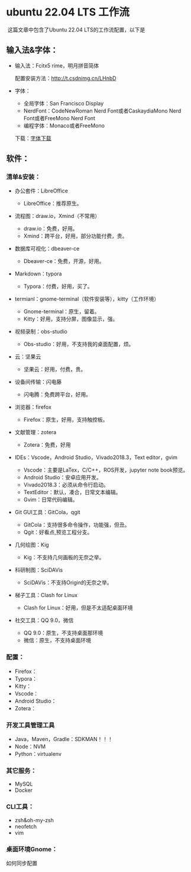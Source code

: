 # ubuntu 22.04 LTS 工作流

​	这篇文章中包含了Ubuntu 22.04 LTS的工作流配置，以下是



## 输入法&字体：

- 输入法：Fcitx5 rime，明月拼音简体

  配置安装方法：http://t.csdnimg.cn/LHnbD

- 字体：

  - 全局字体：San Francisco Display
  - NerdFont：CodeNewRoman Nerd Font或者CaskaydiaMono Nerd Font或者FreeMono Nerd Font
  - 编程字体：Monaco或者FreeMono

  下载：[字体下载]()



## 软件：

### 清单&安装：

- 办公套件：LibreOffice

  - LibreOffice：推荐原生。

- 流程图：draw.io，Xmind（不常用）

  - draw.io：免费，好用。
  - Xmind：跨平台，好用，部分功能付费，贵。

- 数据库可视化：dbeaver-ce

  - Dbeaver-ce：免费，开源，好用。

- Markdown：typora

  - Typora：付费，好用，买了。

- termianl：gnome-terminal（软件安装等），kitty（工作环境）

  - Gnome-terminal：原生，留着。
  - Kitty：好用，支持分屏，图像显示，强。

- 视频录制：obs-studio

  - Obs-studio：好用，不支持我的桌面配置，烦。

- 云：坚果云

  - 坚果云：好用，付费，贵。

- 设备间传输：闪电藤

  - 闪电腾：免费跨平台，好用。

- 浏览器：firefox

  - Firefox：原生，好用，支持触控板。

- 文献管理：zotera

  - Zotera：免费，好用

- IDEs：Vscode，Android Studio，Vivado2018.3，Text editor，gvim

  - Vscode：主要是LaTex，C/C++，ROS开发，jupyter note book预览。
  - Android Studio：安卓应用开发。
  - Vivado2018.3：必须从命令行启动。
  - TextEditor：默认，凑合，日常文本编辑。
  - Gvim：日常代码编辑。

- Git GUI工具：GitCola，qgit

  - GitCola：支持很多命令操作，功能强，但丑。
  - Qgit：好看点,预览工程分支。

- 几何绘图：Kig

  - Kig：不支持几何画板的无奈之举。

- 科研制图：SciDAVis

  - SciDAVis：不支持Origin的无奈之举。

- 梯子工具：Clash for Linux

  - Clash for Linux：好用，但是不太适配桌面环境

- 社交工具：QQ 9.0，微信

  - QQ 9.0：原生，不支持桌面那环境
  - 微信：原生，不支持桌面环境

  



### 配置：

- Firefox：
- Typora：
- Kitty：
- Vscode：
- Android Studio：
- Zotera：



### 开发工具管理工具

- Java，Maven，Gradle：SDKMAN！！！
- Node：NVM
- Python：virtualenv



### 其它服务：

- MySQL
- Docker



### CLI工具：

- zsh&oh-my-zsh
- neofetch
- vim



### 桌面环境Gnome：

如何同步配置





